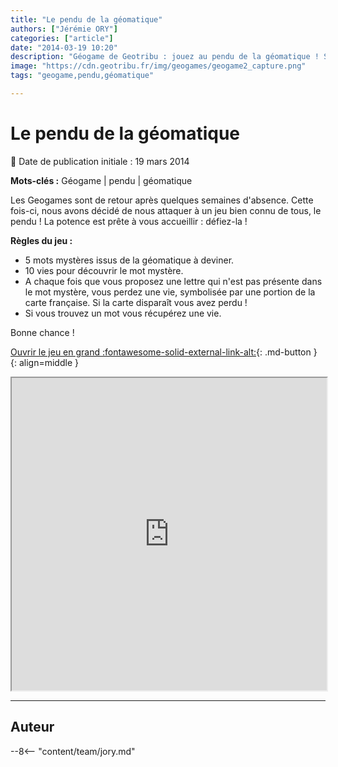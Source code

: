 ```yaml
---
title: "Le pendu de la géomatique"
authors: ["Jérémie ORY"]
categories: ["article"]
date: "2014-03-19 10:20"
description: "Géogame de Geotribu : jouez au pendu de la géomatique ! Si la carte de France disparaît, vous avez perdu !"
image: "https://cdn.geotribu.fr/img/geogames/geogame2_capture.png"
tags: "geogame,pendu,géomatique"

---
```


# Le pendu de la géomatique

:calendar: Date de publication initiale : 19 mars 2014

**Mots-clés :** Géogame | pendu | géomatique

Les Geogames sont de retour après quelques semaines d'absence. Cette fois-ci, nous avons décidé de nous attaquer à un jeu bien connu de tous, le pendu ! La potence est prête à vous accueillir : défiez-la !

**Règles du jeu :**

- 5 mots mystères issus de la géomatique à deviner.
- 10 vies pour découvrir le mot mystère.
- A chaque fois que vous proposez une lettre qui n'est pas présente dans le mot mystère, vous perdez une vie, symbolisée par une portion de la carte française. Si la carte disparaît vous avez perdu !
- Si vous trouvez un mot vous récupérez une vie.

Bonne chance !

[Ouvrir le jeu en grand :fontawesome-solid-external-link-alt:](https://geotribu.github.io/geogames/cinquieme_jeu){: .md-button }
{: align=middle }

<iframe name="geogame5" width="100%" height="500px" src="https://geotribu.github.io/geogames/cinquieme_jeu" frameborder="1"></iframe>

----

## Auteur

--8<-- "content/team/jory.md"
